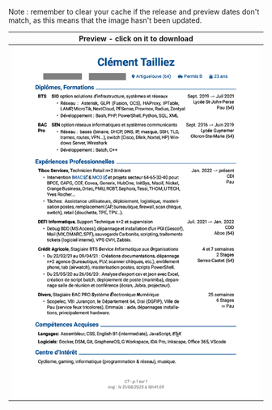 Note : remember to clear your cache if the release and preview dates don't match, as this means that the image hasn't been updated.

| Preview - click on it to download |
| ---------- |
| <a href=https://github.com/c2tz/cv/releases/download/2025-08-31_18-41-10/CV_NAME.pdf><img src=https://raw.githubusercontent.com/c2tz/cv/main/CV_NAME.png alt=CV Preview></a> |
